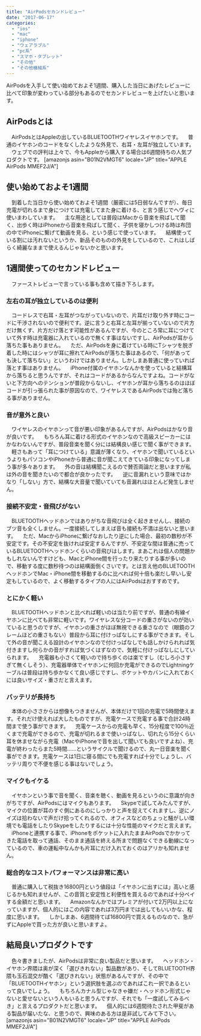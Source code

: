 ```yaml
---
title: "AirPodsセカンドレビュー"
date: "2017-06-17"
categories: 
  - "ios"
  - "mac"
  - "iphone"
  - "ウェアラブル"
  - "pc系"
  - "スマホ・タブレット"
  - "その他"
  - "その他機械系"
---
```


AirPodsを入手して使い始めておよそ1週間、購入した当日にあげたレビューに比べて印象が変わっている部分もあるのでセカンドレビューを上げたいと思います。

## AirPodsとは

　AirPodsとはAppleの出しているBLUETOOTHワイヤレスイヤホンです。 　普通のイヤホンのコードをなくしたような外見で、右耳・左耳が独立しています。 　ウェブでの評判は上々で、今もAppleから購入する場合は6週間待ちの人気プロダクトです。 \[amazonjs asin="B01N2VMGT6" locale="JP" title="APPLE AirPods MMEF2J/A"\]

## 使い始めておよそ1週間

　到着した当日から使い始めておよそ1週間（厳密には5日弱なんですが）、毎日充電が切れるまで身につけては充電してまた身に着ける、と言う感じでヘヴィに使いまわしています。 　主な用途としては普段はMacから音楽を飛ばして聞く、出歩く時はiPhoneから音楽を飛ばして聞く、子供を寝かしつける時は布団の中でiPhoneに繋げて動画を見る、という感じで使っています。 　結構使っている割には汚れないというか、新品そのものの外見をしているので、これはしばらく綺麗なままで使えるんじゃないかと思います。

## 1週間使ってのセカンドレビュー

　ファーストレビューで言っている事も含めて描き下ろします。

### 左右の耳が独立しているのは便利

　コードレスで右耳・左耳がつながっていないので、片耳だけ取り外す時にコードに干渉されないので便利です。逆に言うと右耳と左耳が揃っていないので片方だけ無くす、片方だけ落とす可能性があるんですが、今のところ常に耳につけていて外す時は充電器に入れているので無くす事はないですし、AirPodsが耳から落ちた事もありません。 　ただ、AirPodsを身に着けている時にTシャツを脱ぎ着した時にはシャツが耳に擦れてAirPodsが落ちた事はあるので、「何があっても決して落ちない」というわけではありません。しかしまあ普通に使っていれば落とす事はありません。 　iPhone付属のイヤホンなんかを使っていると結構耳から落ちると思うんですが、それはコードがあるからなんですよね。コードがないと下方向へのテンションが普段からないし、イヤホンが耳から落ちるのはほぼコードが引っ張られた事が原因なので、ワイヤレスであるAirPodsでは殆ど落ちる事がありません。

### 音が意外と良い

　ワイヤレスのイヤホンって音が悪い印象があるんですが、AirPodsはかなり音が良いです。 　もちろん耳に着ける形式のイヤホンなので高級スピーカーにはかなわないんですが、普段音楽を聞く分には結構良い感じで聞く事ができます。 　軽さもあって「耳につけている」意識が薄くなり、イヤホンで聞いているというよりもパソコンやiPhoneから普通に音が聞こえてきている印象になってしまう事が多々あります。 　外の音は結構聞こえるので賛否両論だと思いますが私は外の音を聞きたいので都合が良かったです。 　逆に音漏れという意味ではかなり「しない」方で、結構な大音量で聞いていても音漏れはほとんど発生しません。

### 接続不安定・音飛びがない

　BLUETOOTHヘッドホンではありがちな音飛びは全く起きませんし、接続のブツ音も全くしません。一度接続してしまえば音も接続も不満は出ないと思います。 　ただ、MacからiPhoneに繋げなおしたり逆にした場合、最初の数秒が不安定です。その不安定を抜ければ安定するんですが、不安定な間は普通に売っているBLUETOOTHヘッドホンくらいの音飛びはします。まあこれは個人の問題かもしれないんですけども、MacとiPhone間を行ったり来たりする事が多いので、移動する度に数秒待つのは結構面倒くさいです。とは言え他のBLUETOOTHヘッドホンでMac・iPhone間を移動するのに比べれば何十倍も楽だし早いし安定もしているので、よく移動するタイプの人にはAirPodsはおすすめです。

### とにかく軽い

　BLUETOOTHヘッドホンと比べれば軽いのは当たり前ですが、普通の有線イヤホンに比べても非常に軽いです。ワイヤレスな分コードの重さがないのが効いていると思うのですが、イヤホンの重さがほぼ無視できる重さなので（眼鏡のフレームほどの重さもない）普段から耳に付けっぱなしにする事ができます。そして外の音が聞こえる設計のイヤホンなので付けっぱなしでも話しかけられれば気付きますし何らかの音がすれば気づくはずなので、気軽に付けっぱなしにしていられます。 　充電器も小さくて軽いので持ち歩くのは楽ですし（むしろ小さすぎて無くしそう）、充電器単体でイヤホンに何回か充電ができるのでLightningケーブルは普段は持ち歩かなくて良い感じですし、ポケットやカバンに入れておくには良いサイズ・重さだと言えます。

### バッテリが長持ち

　本体の小ささからは想像もつきませんが、本体だけで1回の充電で5時間使えます。それだけ使えれば大したものですが、充電ケースで充電する事で合計24時間まで使う事ができます。 　充電ケースからの充電も早く、15分程度で100％近くまで充電ができるので、充電が切れるまで使いっぱなし、切れたら15分くらい耳を休ませながら充電（MacやiPhoneで音を出して聞いても良いですよね）、充電が終わったらまた5時間……というサイクルで聞けるので、丸一日音楽を聞く事ができます。充電ケースは1日に寝る間にでも充電すれば十分でしょうし、バッテリ周りで不便を感じる事はないでしょう。

### マイクもイケる

　イヤホンという事で音を聞く、音楽を聴く、動画を見るというのに意識が向きがちですが、AirPodsにはマイクもあります。 　Skypeで試してみたんですが、マイクの位置が耳のすぐ側にあるのにしっかりと声を捉えてくれますし、逆にノイズは拾わないで声だけ拾ってくれるので、オフィスなどのちょっと騒がしい環境でも電話をしたりSkypeをしたりするには十分な性能のマイクだと言えます。 　iPhoneと連携する事で、iPhoneをポケットに入れたままAirPodsでかかってきた電話を取って通話、そのまま通話を終える所まで問題なくできる動線になっているので、車の運転中なんかも片耳にだけ入れておくのはアリかも知れません。

### 総合的なコストパフォーマンスは非常に高い

　普通に購入して税抜き16800円という値段は「イヤホンに出すには」高いと感じるかも知れませんが、この音質と安定性と利便性を買えるのであれば十分ペイする金額だと思います。 　Amazonなんかではプレミアが付いて2万円以上になっていますが、個人的にはこの内容であれば3万円までは出してもいいかな、程度に思います。 　しかしまあ、6週間待てば16800円で買えるものなので、急がずにAppleで買った方が良いと思いますよ。

## 結局良いプロダクトです

　色々書きましたが、AirPodsは非常に良い製品だと思います。 　ヘッドホン・イヤホン界隈は奥が深く「選びきれない」製品数があり、そしてBLUETOOTH界隈も玉石混交が酷く「選びきれない」状態があるんですが、その中で「BLUETOOTHイヤホン」という選択肢を選ぶのであればこれ一択であるといって良いでしょう。 　もちろんカナル型じゃなきゃ嫌だ・ヘッドホン形式じゃないと愛せないという人もいると思うんですが、それでも「一度試してみるべき」と言えるプロダクトだと思います。 　個人的には6週間待たされた甲斐がある製品が届いたな、と思うので、興味のある方は是非試してみて下さい。 \[amazonjs asin="B01N2VMGT6" locale="JP" title="APPLE AirPods MMEF2J/A"\]
